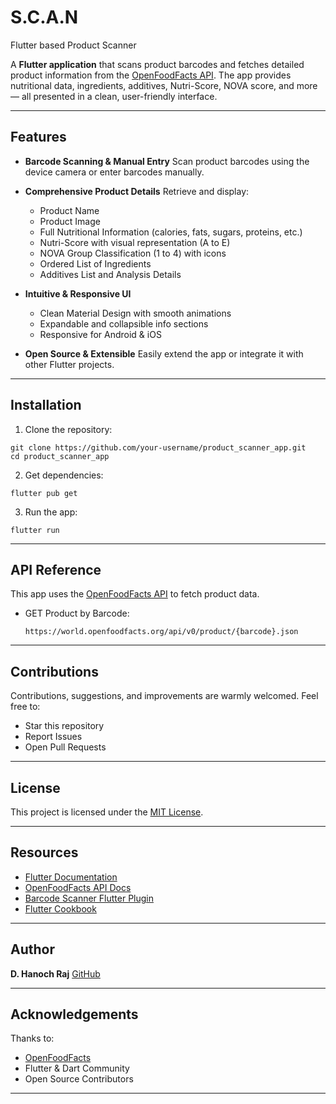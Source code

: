 # S.C.A.N
Flutter based Product Scanner

A **Flutter application** that scans product barcodes and fetches detailed product information from the [OpenFoodFacts API](https://world.openfoodfacts.org). The app provides nutritional data, ingredients, additives, Nutri-Score, NOVA score, and more — all presented in a clean, user-friendly interface.

---

## Features

* **Barcode Scanning & Manual Entry**
  Scan product barcodes using the device camera or enter barcodes manually.

* **Comprehensive Product Details**
  Retrieve and display:

  * Product Name
  * Product Image
  * Full Nutritional Information (calories, fats, sugars, proteins, etc.)
  * Nutri-Score with visual representation (A to E)
  * NOVA Group Classification (1 to 4) with icons
  * Ordered List of Ingredients
  * Additives List and Analysis Details

* **Intuitive & Responsive UI**

  * Clean Material Design with smooth animations
  * Expandable and collapsible info sections
  * Responsive for Android & iOS

* **Open Source & Extensible**
  Easily extend the app or integrate it with other Flutter projects.

---

## Installation

1. Clone the repository:

```
git clone https://github.com/your-username/product_scanner_app.git
cd product_scanner_app
```

2. Get dependencies:

```
flutter pub get
```

3. Run the app:

```
flutter run
```

---

## API Reference

This app uses the [OpenFoodFacts API](https://world.openfoodfacts.org/data) to fetch product data.

* GET Product by Barcode:

  ```
  https://world.openfoodfacts.org/api/v0/product/{barcode}.json
  ```

---

## Contributions

Contributions, suggestions, and improvements are warmly welcomed.
Feel free to:

* Star this repository
* Report Issues
* Open Pull Requests

---

## License

This project is licensed under the [MIT License](LICENSE).

---

## Resources

* [Flutter Documentation](https://docs.flutter.dev/)
* [OpenFoodFacts API Docs](https://wiki.openfoodfacts.org/API)
* [Barcode Scanner Flutter Plugin](https://pub.dev/packages/barcode_scan2)
* [Flutter Cookbook](https://docs.flutter.dev/cookbook)

---

## Author

**D. Hanoch Raj**
[GitHub](https://github.com/Hanoch2004)

---

## Acknowledgements

Thanks to:

* [OpenFoodFacts](https://world.openfoodfacts.org)
* Flutter & Dart Community
* Open Source Contributors

---

